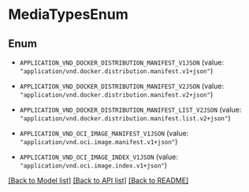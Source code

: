 # MediaTypesEnum

## Enum


* `APPLICATION_VND_DOCKER_DISTRIBUTION_MANIFEST_V1JSON` (value: `"application/vnd.docker.distribution.manifest.v1+json"`)

* `APPLICATION_VND_DOCKER_DISTRIBUTION_MANIFEST_V2JSON` (value: `"application/vnd.docker.distribution.manifest.v2+json"`)

* `APPLICATION_VND_DOCKER_DISTRIBUTION_MANIFEST_LIST_V2JSON` (value: `"application/vnd.docker.distribution.manifest.list.v2+json"`)

* `APPLICATION_VND_OCI_IMAGE_MANIFEST_V1JSON` (value: `"application/vnd.oci.image.manifest.v1+json"`)

* `APPLICATION_VND_OCI_IMAGE_INDEX_V1JSON` (value: `"application/vnd.oci.image.index.v1+json"`)


[[Back to Model list]](../README.md#documentation-for-models) [[Back to API list]](../README.md#documentation-for-api-endpoints) [[Back to README]](../README.md)


